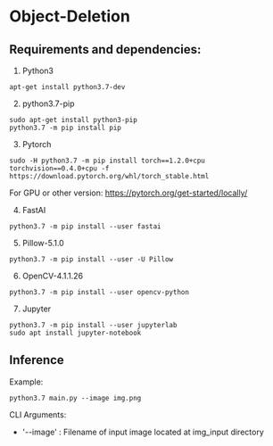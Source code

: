 # Object-Deletion

## Requirements and dependencies:


1.  Python3
```console
apt-get install python3.7-dev
```

2.  python3.7-pip 
```console
sudo apt-get install python3-pip
python3.7 -m pip install pip
```

3.  Pytorch
```console
sudo -H python3.7 -m pip install torch==1.2.0+cpu torchvision==0.4.0+cpu -f https://download.pytorch.org/whl/torch_stable.html
```
For GPU or other version: https://pytorch.org/get-started/locally/

4.  FastAI
```console
python3.7 -m pip install --user fastai
```

5.  Pillow-5.1.0
```console
python3.7 -m pip install --user -U Pillow
```

6.  OpenCV-4.1.1.26
```console
python3.7 -m pip install --user opencv-python
```

7.  Jupyter
```console
python3.7 -m pip install --user jupyterlab
sudo apt install jupyter-notebook
```

## Inference

Example:
```console
python3.7 main.py --image img.png
```

CLI Arguments:
* '--image' : Filename of input image located at img_input directory